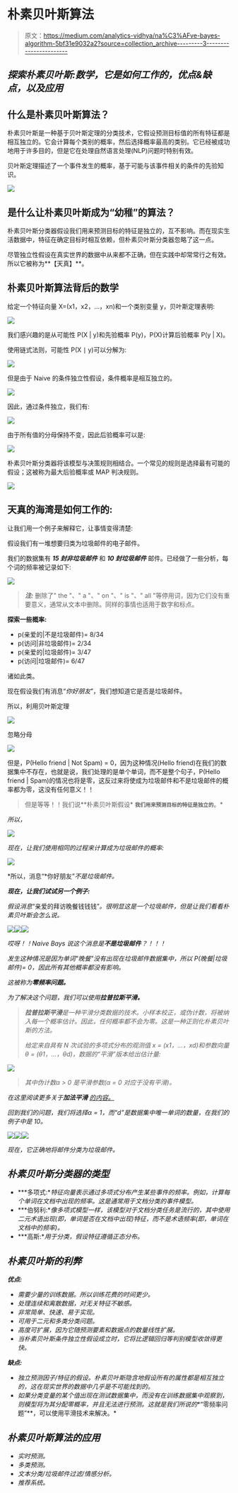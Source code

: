 # 朴素贝叶斯算法

> 原文：<https://medium.com/analytics-vidhya/na%C3%AFve-bayes-algorithm-5bf31e9032a2?source=collection_archive---------3----------------------->

## ***探索朴素贝叶斯:数学，它是如何工作的，优点&缺点，以及应用***

## 什么是朴素贝叶斯算法？

朴素贝叶斯是一种基于贝叶斯定理的分类技术，它假设预测目标值的所有特征都是相互独立的。它会计算每个类别的概率，然后选择概率最高的类别。它已经被成功地用于许多目的，但是它在处理自然语言处理(NLP)问题时特别有效。

贝叶斯定理描述了一个事件发生的概率，基于可能与该事件相关的条件的先验知识。

![](img/3607816b128df704c9496f46e4b98772.png)

## 是什么让朴素贝叶斯成为“幼稚”的算法？

朴素贝叶斯分类器假设我们用来预测目标的特征是独立的，互不影响。而在现实生活数据中，特征在确定目标时相互依赖，但朴素贝叶斯分类器忽略了这一点。

尽管独立性假设在真实世界的数据中从来都不正确，但在实践中却常常行之有效。所以它被称为**【天真】**。

## 朴素贝叶斯算法背后的数学

给定一个特征向量 X=(x1，x2，…，xn)和一个类别变量 y，贝叶斯定理表明:

![](img/f560e10ab208b36ee807eadcfb32de1a.png)

我们感兴趣的是从可能性 P(X | y)和先验概率 P(y)，P(X)计算后验概率 P(y | X)。

使用链式法则，可能性 P(X ∣ y)可以分解为:

![](img/41fcc36c06f1eed6f6f6a17316da00be.png)

但是由于 Naive 的条件独立性假设，条件概率是相互独立的。

![](img/87689cb22c6cc118195addbda0348de9.png)

因此，通过条件独立，我们有:

![](img/25cbdd69c63cd5fb82682d224b3460f8.png)

由于所有值的分母保持不变，因此后验概率可以是:

![](img/bc433d97aeb86eb33e2a384c31f0db0f.png)

朴素贝叶斯分类器将该模型与决策规则相结合。一个常见的规则是选择最有可能的假设；这被称为最大后验概率或 MAP 判决规则。

![](img/b8b58a0bbf29e69de901a7e56b2790ee.png)

## **天真的海湾是如何工作的:**

让我们用一个例子来解释它，让事情变得清楚:

假设我们有一堆想要归类为垃圾邮件的电子邮件。

我们的数据集有 ***15 封非垃圾邮件*** 和 ***10 封垃圾邮件*** 邮件。已经做了一些分析，每个词的频率被记录如下:

![](img/bc953d23ad56448262a4c34911ecd2d5.png)

> ***注:*** 删除了" the "、" a "、" on "、" is "、" all "等停用词，因为它们没有重要意义，通常从文本中删除。同样的事情也适用于数字和标点。

**探索一些概率:**

*   p(亲爱的|不是垃圾邮件)= 8/34
*   p(访问|非垃圾邮件)= 2/34
*   p(亲爱的|垃圾邮件)= 3/47
*   p(访问|垃圾邮件)= 6/47

诸如此类。

现在假设我们有消息“*你好朋友*”，我们想知道它是否是垃圾邮件。

所以，利用贝叶斯定理

![](img/fb1713cd52952685165c16770555529b.png)

忽略分母

![](img/7fadd1a5a6f78a484f71813e4fd689f7.png)

但是，P(Hello friend | Not Spam) = 0，因为这种情况(Hello friend)在我们的数据集中不存在，也就是说，我们处理的是单个单词，而不是整个句子，P(Hello friend | Spam)的情况也将是零，这反过来将使成为垃圾邮件和不是垃圾邮件的概率都为零，这没有任何意义！！

> 但是等等！！我们说**朴素贝叶斯假设* **`我们用来预测目标的特征是独立的`**。*

*所以，*

*![](img/78ff95595742f2b6291a4a80d2d5305b.png)*

*现在，让我们使用相同的过程来计算成为垃圾邮件的概率:*

*![](img/d5503bdf8f2a55b95946b6c243dbbeae.png)*

*所以，消息“*你好朋友”*不是垃圾邮件。*

***现在，让我们试试另一个例子:***

*假设消息*“亲爱的拜访晚餐钱钱钱”*。很明显这是一个垃圾邮件，但是让我们看看朴素贝叶斯会怎么说。*

*![](img/f225116c2d3681a5a87a2f801cead2cb.png)**![](img/d0be56eeb86cd6ed7a8718deeeacc8be.png)**![](img/f2ffd2131aff706791302c1b47ebdc6f.png)*

*哎呀！！Naive Bays 说这个消息是**不是垃圾邮件**？！！！*

*发生这种情况是因为单词"*晚餐"*没有出现在*垃圾邮件*数据集中，所以 P(晚餐|垃圾邮件)= 0，因此所有其他概率都没有影响。*

*这被称为**零频率问题。***

*为了解决这个问题，我们可以使用**拉普拉斯平滑。***

> ***拉普拉斯平滑**是一种平滑分类数据的技术。小样本校正，或伪计数，将被纳入每一个概率估计。因此，任何概率都不会为零。这是一种正则化朴素贝叶斯的方法。*
> 
> *给定来自具有 N 次试验的多项式分布的观测值 x = (x1，…，xd)和参数向量θ = (θ1，…，θd)，数据的“平滑”版本给出估计量:*

*![](img/9c0e3fba97cfc6bcb1732a57b020e80a.png)*

> *其中伪计数α > 0 是平滑参数(α = 0 对应于没有平滑)。*

*在这里阅读更多关于**加法平滑** [的内容。](https://en.wikipedia.org/wiki/Additive_smoothing)*

*回到我们的问题，我们将选择α = 1，而“d”是数据集中唯一单词的数量，在我们的例子中是 10。*

*![](img/7d5010736736b1588801e5f096ca94f3.png)**![](img/4563d9afdc4eb2d2f10856e13fe6ebd9.png)**![](img/7e7b491bff6072de608cba06173d6b9f.png)*

*现在，它正确地将邮件分类为垃圾邮件。*

## ***朴素贝叶斯分类器的类型***

*   ***多项式:**特征向量表示通过多项式分布产生某些事件的频率。例如，计算每个单词在文档中出现的频率。这是通常用于文档分类的事件模型。*
*   ***伯努利:**像多项式模型一样，该模型对于文档分类任务是流行的，其中使用二元术语出现(即，单词是否在文档中出现)特征，而不是术语频率(即，单词在文档中的频率)。*
*   ***高斯:**用于分类，假设特征遵循正态分布。*

## ***朴素贝叶斯的利弊***

***优点:***

*   *需要少量的训练数据。所以训练花费的时间更少。*
*   *处理连续和离散数据，对无关特征不敏感。*
*   *非常简单、快速、易于实现。*
*   *可用于二元和多类分类问题。*
*   *高度可扩展，因为它随预测要素和数据点的数量线性扩展。*
*   *当朴素贝叶斯条件独立性假设成立时，它将比逻辑回归等判别模型收敛得更快。*

***缺点:***

*   *独立预测因子/特征的假设。朴素贝叶斯隐含地假设所有的属性都是相互独立的，这在现实世界的数据中几乎是不可能找到的。*
*   *如果分类变量的某个值出现在测试数据集中，而没有在训练数据集中观察到，则模型将为其分配零概率，并且无法进行预测。这就是我们所说的**“零频率问题”**，可以使用平滑技术来解决。*

## ***朴素贝叶斯算法的应用***

*   *实时预测。*
*   *多类预测。*
*   *文本分类/垃圾邮件过滤/情感分析。*
*   *推荐系统。*
